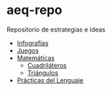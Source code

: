 aeq-repo
========

Repositorio de estrategias e ideas

- [Infografías](Infografias "Infografías")
- [Juegos](juegos/ResolverMisterios.md "Juegos")
- [Matemáticas](Matematicas/)
  - [Cuadriláteros](Matemáticas/ActividadesGeogebraCuadrilateros.md "Cuadrílateros")
  - [Triángulos](Matemáticas/ActividadesGeogebraTriangulos.md "Triángulos")
- [Prácticas del Lenguaje](PracticasDelLenguaje/ "Prácticas del Lenguaje")
